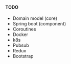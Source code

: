 #### TODO
* Domain model (core)
* Spring boot (component)
* Coroutines
* Docker
* k8s
* Pubsub
* Redux
* Bootstrap
